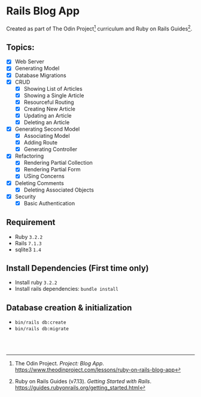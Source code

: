 # Rails Blog App

Created as part of The Odin Project[^1] curriculum and Ruby on Rails Guides[^2].

## Topics:

- [x] Web Server
- [x] Generating Model
- [x] Database Migrations
- [x] CRUD
  - [x] Showing List of Articles
  - [x] Showing a Single Article
  - [x] Resourceful Routing
  - [x] Creating New Article
  - [x] Updating an Article
  - [x] Deleting an Article
- [x] Generating Second Model
  - [x] Associating Model
  - [x] Adding Route
  - [x] Generating Controller
- [x] Refactoring
  - [x] Rendering Partial Collection
  - [x] Rendering Partial Form
  - [x] USing Concerns
- [x] Deleting Comments
  - [x] Deleting Associated Objects
- [x] Security
  - [x] Basic Authentication

## Requirement

- Ruby `3.2.2`
- Rails `7.1.3`
- sqlite3 `1.4`

## Install Dependencies (First time only)

- Install ruby `3.2.2`
- Install rails dependencies: `bundle install`

## Database creation & initialization

- `bin/rails db:create`
- `bin/rails db:migrate`

<br/><br/>

[^1]: The Odin Project. _Project: Blog App_. https://www.theodinproject.com/lessons/ruby-on-rails-blog-app
[^2]: Ruby on Rails Guides (v7.13). _Getting Started with Rails_. https://guides.rubyonrails.org/getting_started.html
